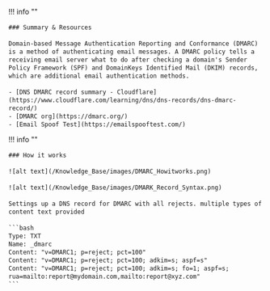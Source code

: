 !!! info ""

    ### Summary & Resources

    Domain-based Message Authentication Reporting and Conformance (DMARC) is a method of authenticating email messages. A DMARC policy tells a receiving email server what to do after checking a domain's Sender Policy Framework (SPF) and DomainKeys Identified Mail (DKIM) records, which are additional email authentication methods.

    - [DNS DMARC record summary - Cloudflare](https://www.cloudflare.com/learning/dns/dns-records/dns-dmarc-record/)
    - [DMARC org](https://dmarc.org/)
    - [Email Spoof Test](https://emailspooftest.com/)


!!! info ""

    ### How it works

    ![alt text](/Knowledge_Base/images/DMARC_Howitworks.png)

    ![alt text](/Knowledge_Base/images/DMARK_Record_Syntax.png)

    Settings up a DNS record for DMARC with all rejects. multiple types of content text provided

    ```bash
    Type: TXT
    Name: _dmarc
    Content: "v=DMARC1; p=reject; pct=100"
    Content: "v=DMARC1; p=reject; pct=100; adkim=s; aspf=s"
    Content: "v=DMARC1; p=reject; pct=100; adkim=s; fo=1; aspf=s; rua=mailto:report@mydomain.com,mailto:report@xyz.com"
    ```
